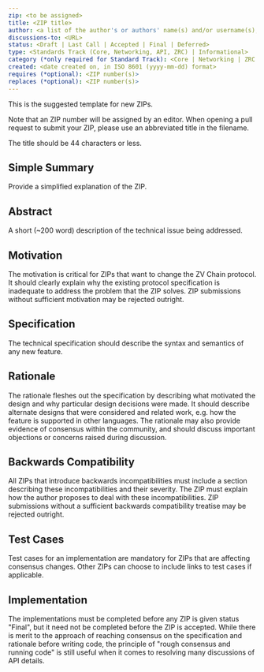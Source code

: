 ```yaml
---
zip: <to be assigned>
title: <ZIP title>
author: <a list of the author's or authors' name(s) and/or username(s), or name(s) and email(s), e.g. (use with the parentheses or triangular brackets): FirstName LastName (@GitHubUsername), FirstName LastName <foo@bar.com>, FirstName (@GitHubUsername) and GitHubUsername (@GitHubUsername)>
discussions-to: <URL>
status: <Draft | Last Call | Accepted | Final | Deferred>
type: <Standards Track (Core, Networking, API, ZRC) | Informational>
category (*only required for Standard Track): <Core | Networking | ZRC | API >
created: <date created on, in ISO 8601 (yyyy-mm-dd) format>
requires (*optional): <ZIP number(s)>
replaces (*optional): <ZIP number(s)>
---  
```


This is the suggested template for new ZIPs.

Note that an ZIP number will be assigned by an editor. When opening a pull request to submit your ZIP, please use an abbreviated title in the filename.

The title should be 44 characters or less.

## Simple Summary 

Provide a simplified explanation of the ZIP.

## Abstract 

A short (~200 word) description of the technical issue being addressed.

## Motivation 

The motivation is critical for ZIPs that want to change the ZV Chain protocol. It should clearly explain why the existing protocol specification is inadequate to address the problem that the ZIP solves. ZIP submissions without sufficient motivation may be rejected outright.

## Specification 

The technical specification should describe the syntax and semantics of any new feature. 

## Rationale 

The rationale fleshes out the specification by describing what motivated the design and why particular design decisions were made. It should describe alternate designs that were considered and related work, e.g. how the feature is supported in other languages. The rationale may also provide evidence of consensus within the community, and should discuss important objections or concerns raised during discussion.

## Backwards Compatibility 

All ZIPs that introduce backwards incompatibilities must include a section describing these incompatibilities and their severity. The ZIP must explain how the author proposes to deal with these incompatibilities. ZIP submissions without a sufficient backwards compatibility treatise may be rejected outright.

## Test Cases 

Test cases for an implementation are mandatory for ZIPs that are affecting consensus changes. Other ZIPs can choose to include links to test cases if applicable.

## Implementation 

The implementations must be completed before any ZIP is given status "Final", but it need not be completed before the ZIP is accepted. While there is merit to the approach of reaching consensus on the specification and rationale before writing code, the principle of "rough consensus and running code" is still useful when it comes to resolving many discussions of API details.